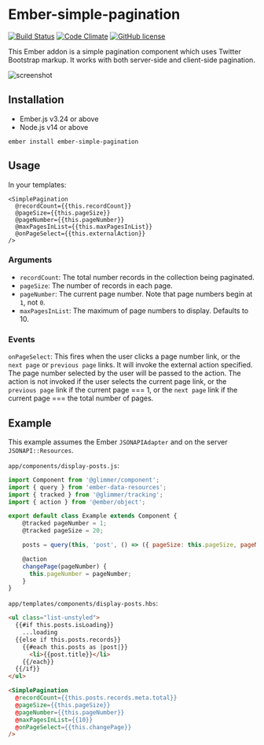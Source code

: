 # Ember-simple-pagination

[![Build Status](https://travis-ci.org/twbrandt/ember-simple-pagination.svg?branch=master)](https://travis-ci.org/twbrandt/ember-simple-pagination)
[![Code Climate](https://codeclimate.com/github/twbrandt/ember-simple-pagination/badges/gpa.svg)](https://codeclimate.com/github/twbrandt/ember-simple-pagination)
[![GitHub license](https://img.shields.io/badge/license-MIT-blue.svg)](https://raw.githubusercontent.com/twbrandt/ember-simple-pagination/master/LICENSE.md)

This Ember addon is a simple pagination component which uses Twitter Bootstrap markup. It works with both server-side and client-side pagination.

![screenshot](screenshots/ember-simple-pagination-screenshot.png)

## Installation
* Ember.js v3.24 or above
* Node.js v14 or above

`ember install ember-simple-pagination`

## Usage

In your templates:

```
<SimplePagination
  @recordCount={{this.recordCount}}
  @pageSize={{this.pageSize}}
  @pageNumber={{this.pageNumber}}
  @maxPagesInList={{this.maxPagesInList}}
  @onPageSelect={{this.externalAction}}
/>
```
### Arguments
- `recordCount`: The total number records in the collection being paginated.
- `pageSize`: The number of records in each page.
- `pageNumber`: The current page number. Note that page numbers begin at `1`, not `0`.
- `maxPagesInList`: The maximum of page numbers to display. Defaults to 10.

### Events
`onPageSelect`: This fires when the user clicks a page number link, or the `next page` or `previous page` links. It will invoke the external action specified. The page number selected by the user will be passed to the action. The action is not invoked if the user selects the current page link, or the `previous page` link if the current page === 1, or the `next page` link if the current page === the total number of pages.

## Example

This example assumes the Ember `JSONAPIAdapter` and on the server `JSONAPI::Resources`.

`app/components/display-posts.js`:
```javascript
import Component from '@glimmer/component';
import { query } from 'ember-data-resources';
import { tracked } from '@glimmer/tracking';
import { action } from '@ember/object';

export default class Example extends Component {
    @tracked pageNumber = 1;
    @tracked pageSize = 20;

    posts = query(this, 'post', () => ({ pageSize: this.pageSize, pageNumber: this.pageNumber }));

    @action
    changePage(pageNumber) {
      this.pageNumber = pageNumber;
    }
}
```

`app/templates/components/display-posts.hbs`:
```html
<ul class="list-unstyled">
  {{#if this.posts.isLoading}}
    ...loading
  {{else if this.posts.records}}
    {{#each this.posts as |post|}}
      <li>{{post.title}}</li>
    {{/each}}
  {{/if}}
</ul>

<SimplePagination
  @recordCount={{this.posts.records.meta.total}}
  @pageSize={{this.pageSize}}
  @pageNumber={{this.pageNumber}}
  @maxPagesInList={{10}}
  @onPageSelect={{this.changePage}}
/>
```
